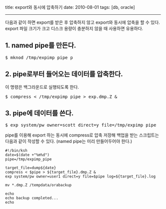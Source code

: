 title: export와 동시에 압축하기
date: 2010-08-01
tags: [db, oracle]

---
다음과 같이 하면 export를 받은 후 압축하지 않고 export와 동시에 압축을 할 수 있다. export 파일 크기가 크고 디스크 용량이 충분하지 않을 때 사용하면 유용하다.
<!-- more -->

## 1. named pipe를 만든다.
<pre class="console">
$ mknod /tmp/expimp_pipe p
</pre>

## 2. pipe로부터 들어오는 데이터를 압축한다.
이 명령은 백그라운드로 실행되도록 한다.

<pre class="console">
$ compress < /tmp/expimp_pipe > exp.dmp.Z &
</pre>

## 3. pipe에 데이터를 쓴다.
<pre class="console">
$ exp system/pw owner=scott direct=y file=/tmp/expimp_pipe
</pre>

pipe를 이용해 export 하는 동시에 compress로 압축 저장해 백업을 받는 스크립트는 다음과 같이 작성할 수 있다. (named pipe는 미리 만들어두어야 한다.)

```
#!/bin/ksh
date=$(date +"%m%d")
pipe=/tmp/expimp_pipe

target_file=dump${date}
compress < $pipe > ${target_file}.dmp.Z &
exp system/pw owner=user1 direct=y file=$pipe log=${target_file}.log

mv *.dmp.Z /tempdata/orabackup

echo
echo backup completed...
echo
```
